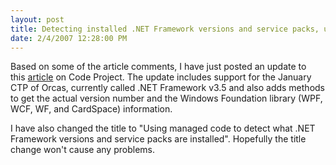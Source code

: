 ```yaml
---
layout: post
title: Detecting installed .NET Framework versions and service packs, update
date: 2/4/2007 12:28:00 PM
---
```


Based on some of the article comments, I have just posted an update to this [article](http://www.codeproject.com/useritems/frameworkversiondetection.asp "http://www.codeproject.com/useritems/frameworkversiondetection.asp") on Code Project. The update includes support for the January CTP of Orcas, currently called .NET Framework v3.5 and also adds methods to get the actual version number and the Windows Foundation library (WPF, WCF, WF, and CardSpace) information. 

I have also changed the title to "Using managed code to detect what .NET Framework versions and service packs are installed". Hopefully the title change won't cause any problems.
